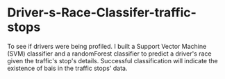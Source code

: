# Driver-s-Race-Classifer-traffic-stops
To see if drivers were being profiled. I built a Support Vector Machine (SVM) classifier and a randomForest  classifier to predict a driver's race given the traffic's stop's details. Successful classification will indicate the existence of bais in the traffic stops' data.
